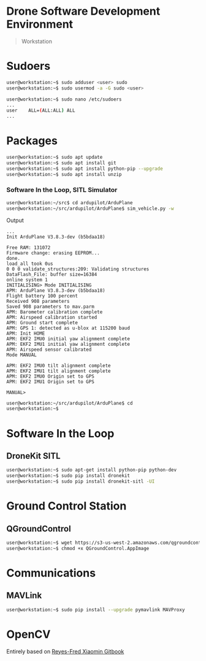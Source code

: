 # Drone Software Development Environment

> Workstation

# Sudoers

```sh
user@workstation:~$ sudo adduser <user> sudo
user@workstation:~$ sudo usermod -a -G sudo <user>
```

```sh
user@workstation:~$ sudo nano /etc/sudoers
...
user    ALL=(ALL:ALL) ALL
...
```

# Packages

```sh
user@workstation:~$ sudo apt update
user@workstation:~$ sudo apt install git
user@workstation:~$ sudo apt install python-pip --upgrade
user@workstation:~$ sudo apt install unzip
```

### Software In the Loop, SITL Simulator

```sh
user@workstation:~/src$ cd ardupilot/ArduPlane
user@workstation:~/src/ardupilot/ArduPlane$ sim_vehicle.py -w
```

Output

```
...
Init ArduPlane V3.8.3-dev (b5bdaa18)

Free RAM: 131072
Firmware change: erasing EEPROM...
done.
load_all took 0us
0 0 0 validate_structures:209: Validating structures
DataFlash_File: buffer size=16384
online system 1
INITIALISING> Mode INITIALISING
APM: ArduPlane V3.8.3-dev (b5bdaa18)
Flight battery 100 percent
Received 908 parameters
Saved 908 parameters to mav.parm
APM: Barometer calibration complete
APM: Airspeed calibration started
APM: Ground start complete
APM: GPS 1: detected as u-blox at 115200 baud
APM: Init HOME
APM: EKF2 IMU0 initial yaw alignment complete
APM: EKF2 IMU1 initial yaw alignment complete
APM: Airspeed sensor calibrated
Mode MANUAL

APM: EKF2 IMU0 tilt alignment complete
APM: EKF2 IMU1 tilt alignment complete
APM: EKF2 IMU0 Origin set to GPS
APM: EKF2 IMU1 Origin set to GPS

MANUAL> 
```

```sh
user@workstation:~/src/ardupilot/ArduPlane$ cd
user@workstation:~$ 
```

# Software In the Loop

## DroneKit SITL

```sh
user@workstation:~$ sudo apt-get install python-pip python-dev
user@workstation:~$ sudo pip install dronekit
user@workstation:~$ sudo pip install dronekit-sitl -UI
```

# Ground Control Station

## QGroundControl

```sh
user@workstation:~$ wget https://s3-us-west-2.amazonaws.com/qgroundcontrol/latest/QGroundControl.AppImage
user@workstation:~$ chmod +x QGroundControl.AppImage
```

# Communications

## MAVLink

```sh
user@workstation:~$ sudo pip install --upgrade pymavlink MAVProxy
```

# OpenCV

Entirely based on [Reyes-Fred Xiaomin Gitbook](https://reyes-fred.gitbooks.io/xiaomin/content/chapter1/installing-opencv-330-on-ubuntu-1604-lts.html)

